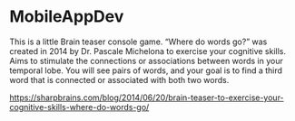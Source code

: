 # MobileAppDev

This is a little Brain teaser console game. “Where do words go?” was created in 2014 by Dr. Pascale Michelona
to exercise your cognitive skills. Aims to stimulate the connections or associations between words in your temporal lobe. You will see pairs of
words, and your goal is to find a third word that is connected or associated with both two words.

https://sharpbrains.com/blog/2014/06/20/brain-teaser-to-exercise-your-cognitive-skills-where-do-words-go/

